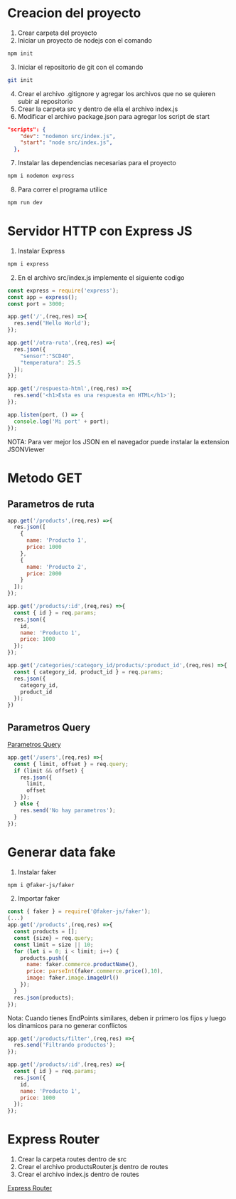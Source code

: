 # Creacion del proyecto

1. Crear carpeta del proyecto
2. Iniciar un proyecto de nodejs con el comando 
```bash
npm init
```
3. Iniciar el repositorio de git con el comando 
```bash
git init
```
4. Crear el archivo .gitignore y agregar los archivos que no se quieren subir al repositorio
5. Crear la carpeta src y dentro de ella el archivo index.js
6. Modificar el archivo package.json para agregar los script de start
```json
"scripts": {
    "dev": "nodemon src/index.js",
    "start": "node src/index.js",
  },
```
7. Instalar las dependencias necesarias para el proyecto
```bash
npm i nodemon express
```

8. Para correr el programa utilice
```bash
npm run dev
```

# Servidor HTTP con Express JS
1. Instalar Express
```bash
npm i express
```
2. En el archivo src/index.js implemente el siguiente codigo

```javascript
const express = require('express');
const app = express();
const port = 3000;

app.get('/',(req,res) =>{
  res.send('Hello World');
});

app.get('/otra-ruta',(req,res) =>{
  res.json({
    "sensor":"SCD40",
    "temperatura": 25.5
  });
});

app.get('/respuesta-html',(req,res) =>{
  res.send('<h1>Esta es una respuesta en HTML</h1>');
});

app.listen(port, () => {
  console.log('Mi port' + port);
});
```

NOTA: Para ver mejor los JSON en el navegador puede instalar la extension JSONViewer

# Metodo GET
## Parametros de ruta
```javascript
app.get('/products',(req,res) =>{
  res.json([
    {
      name: 'Producto 1',
      price: 1000
    },
    {
      name: 'Producto 2',
      price: 2000
    }
  ]);
});

app.get('/products/:id',(req,res) =>{
  const { id } = req.params;
  res.json({
    id,
    name: 'Producto 1',
    price: 1000
  });
});

app.get('/categories/:category_id/products/:product_id',(req,res) =>{
  const { category_id, product_id } = req.params;
  res.json({
    category_id,
    product_id
  });
})
```

## Parametros Query

[Parametros Query](https://github.com/santiagoSuarez219/backend_node_js_API_REST#get-par%C3%A1metros-query)

```javascript
app.get('/users',(req,res) =>{
  const { limit, offset } = req.query;
  if (limit && offset) {
    res.json({
      limit,
      offset
    });
  } else {
    res.send('No hay parametros');
  }
});
```

# Generar data fake
1. Instalar faker
```bash
npm i @faker-js/faker
```

2. Importar faker
```javascript
const { faker } = require('@faker-js/faker');
(...)
app.get('/products',(req,res) =>{
  const products = [];
  const {size} = req.query;
  const limit = size || 10;
  for (let i = 0; i < limit; i++) {
    products.push({
      name: faker.commerce.productName(),
      price: parseInt(faker.commerce.price(),10),
      image: faker.image.imageUrl()
    });
  }
  res.json(products);
});
```

Nota: Cuando tienes EndPoints similares, deben ir primero los fijos y luego los dinamicos para no generar conflictos

```javascript
app.get('/products/filter',(req,res) =>{
  res.send('Filtrando productos');
});

app.get('/products/:id',(req,res) =>{
  const { id } = req.params;
  res.json({
    id,
    name: 'Producto 1',
    price: 1000
  });
});
```

# Express Router

1. Crear la carpeta routes dentro de src
2. Crear el archivo productsRouter.js dentro de routes
3. Crear el archivo index.js dentro de routes

[Express Router](https://github.com/santiagoSuarez219/backend_node_js_API_REST#separacion-de-responsabilidades-con-expressrouter)













